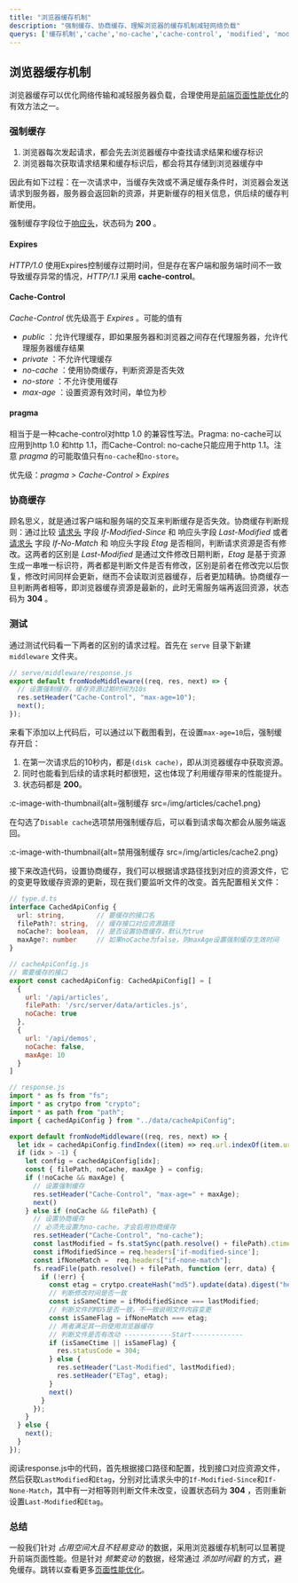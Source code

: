 ```yaml
---
title: "浏览器缓存机制"
description: "强制缓存、协商缓存、理解浏览器的缓存机制减轻网络负载"
querys: ['缓存机制','cache','no-cache','cache-control', 'modified', 'modify']
---
```


## 浏览器缓存机制

浏览器缓存可以优化网络传输和减轻服务器负载，合理使用是[前端页面性能优化](/articles/performance)的有效方法之一。

### 强制缓存

1. 浏览器每次发起请求，都会先去浏览器缓存中查找请求结果和缓存标识
2. 浏览器每次获取请求结果和缓存标识后，都会将其存储到浏览器缓存中

因此有如下过程：在一次请求中，当缓存失效或不满足缓存条件时，浏览器会发送请求到服务器，服务器会返回新的资源，并更新缓存的相关信息，供后续的缓存判断使用。

强制缓存字段位于[响应头](/articles/http/#响应头)，状态码为 **200** 。

#### Expires

_HTTP/1.0_ 使用Expires控制缓存过期时间，但是存在客户端和服务端时间不一致导致缓存异常的情况，_HTTP/1.1_ 采用 **cache-control**。

#### Cache-Control

_Cache-Control_ 优先级高于 _Expires_ 。可能的值有

- _public_ ：允许代理缓存，即如果服务器和浏览器之间存在代理服务器，允许代理服务器缓存结果
- _private_ ：不允许代理缓存
- _no-cache_ ：使用协商缓存，判断资源是否失效
- _no-store_ ：不允许使用缓存
- _max-age_ ：设置资源有效时间，单位为秒

#### pragma

相当于是一种cache-control对http 1.0 的兼容性写法。Pragma: no-cache可以应用到http 1.0 和http 1.1，而Cache-Control: no-cache只能应用于http 1.1。注意 _pragma_ 的可能取值只有`no-cache`和`no-store`。

优先级：_pragma > Cache-Control > Expires_

### 协商缓存

顾名思义，就是通过客户端和服务端的交互来判断缓存是否失效。协商缓存判断规则：通过比较 [请求头](/articles/http/#请求头) 字段 _If-Modified-Since_ 和 响应头字段 _Last-Modified_ 或者 [请求头](/articles/http/#请求头) 字段 _If-No-Match_ 和 响应头字段  _Etag_ 是否相同，判断请求资源是否有修改。这两者的区别是 _Last-Modified_ 是通过文件修改日期判断，_Etag_ 是基于资源生成一串唯一标识符，两者都是判断文件是否有修改，区别是前者在修改完以后恢复，修改时间同样会更新，继而不会读取浏览器缓存，后者更加精确。协商缓存一旦判断两者相等，即浏览器缓存资源是最新的，此时无需服务端再返回资源，状态码为 **304** 。

### 测试

通过测试代码看一下两者的区别的请求过程。首先在 `serve` 目录下新建 `middleware` 文件夹。

```js
// serve/middleware/response.js
export default fromNodeMiddleware((req, res, next) => {
  // 设置强制缓存，缓存资源过期时间为10s
  res.setHeader("Cache-Control", "max-age=10");
  next();
});
```

来看下添加以上代码后，可以通过以下截图看到，在设置`max-age=10`后，强制缓存开启：
1. 在第一次请求后的10秒内，都是`(disk cache)`，即从浏览器缓存中获取资源。
2. 同时也能看到后续的请求耗时都很短，这也体现了利用缓存带来的性能提升。
3. 状态码都是 **200**。

:c-image-with-thumbnail{alt=强制缓存 src=/img/articles/cache1.png}

在勾选了`Disable cache`选项禁用强制缓存后，可以看到请求每次都会从服务端返回。

:c-image-with-thumbnail{alt=禁用强制缓存 src=/img/articles/cache2.png}

接下来改造代码，设置协商缓存，我们可以根据请求路径找到对应的资源文件，它的变更导致缓存资源的更新，现在我们要监听文件的改变。首先配置相关文件：

```ts
// type.d.ts
interface CachedApiConfig {
  url: string,        // 要缓存的接口名
  filePath?: string,  // 缓存接口对应资源路径
  noCache?: boolean,  // 是否设置协商缓存，默认为true
  maxAge?: number     // 如果noCache为false，则maxAge设置强制缓存生效时间
}
```

```js
// cacheApiConfig.js
// 需要缓存的接口
export const cachedApiConfig: CachedApiConfig[] = [
  {
    url: '/api/articles',
    filePath: '/src/server/data/articles.js',
    noCache: true
  },
  {
    url: '/api/demos',
    noCache: false,
    maxAge: 10
  }
]
```

```js
// response.js
import * as fs from "fs";
import * as crytpo from "crypto";
import * as path from "path";
import { cachedApiConfig } from "../data/cacheApiConfig";

export default fromNodeMiddleware((req, res, next) => {
  let idx = cachedApiConfig.findIndex((item) => req.url.indexOf(item.url) > -1);
  if (idx > -1) {
    let config = cachedApiConfig[idx];
    const { filePath, noCache, maxAge } = config;
    if (!noCache && maxAge) {
      // 设置强制缓存
      res.setHeader("Cache-Control", "max-age=" + maxAge);
      next()
    } else if (noCache && filePath) {
      // 设置协商缓存
      // 必须先设置为no-cache，才会启用协商缓存
      res.setHeader("Cache-Control", "no-cache");
      const lastModified = fs.statSync(path.resolve() + filePath).ctime.toGMTString();
      const ifModifiedSince = req.headers['if-modified-since'];
      const ifNoneMatch =  req.headers["if-none-match"];
      fs.readFile(path.resolve() + filePath, function (err, data) {
        if (!err) {
          const etag = crytpo.createHash("md5").update(data).digest("hex");
          // 判断修改时间是否一致
          const isSameCtime = ifModifiedSince === lastModified;
          // 判断文件的MD5是否一致，不一致说明文件内容变更
          const isSameFlag = ifNoneMatch === etag;
          // 两者满足其一则使用浏览器缓存
          // 判断文件是否有改动 ------------Start-------------
          if (isSameCtime || isSameFlag) {
            res.statusCode = 304;
          } else {
            res.setHeader("Last-Modified", lastModified);
            res.setHeader("ETag", etag);
          }
          next()
        }
      });
    }
  } else {
    next();
  }
});
```

阅读response.js中的代码，首先根据接口路径和配置，找到接口对应资源文件，然后获取`LastModified`和`Etag`，分别对比请求头中的`If-Modified-Since`和`If-None-Match`，其中有一对相等则判断文件未改变，设置状态码为 **304** ，否则重新设置`Last-Modified`和`Etag`。

### 总结

一般我们针对 _占用空间大且不轻易变动_ 的数据，采用浏览器缓存机制可以显著提升前端页面性能。但是针对 _频繁变动_ 的数据，经常通过 _添加时间戳_ 的方式，避免缓存。跳转以查看更多[页面性能优化](/articles/performance)。

